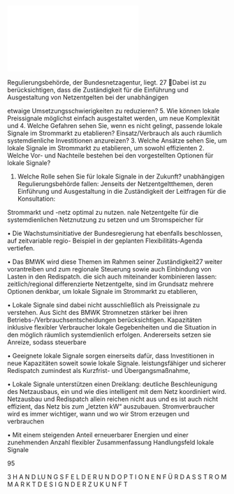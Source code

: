![./pages/page97.pdf](../assets/./pages/page97.pdf)




Regulierungsbehörde, der Bundesnetzagentur, liegt.
27	Dabei ist zu berücksichtigen, dass die Zuständigkeit für die Einführung und Ausgestaltung von Netzentgelten bei der unabhängigen

etwaige Umsetzungsschwierigkeiten zu reduzieren?
5. Wie können lokale Preissignale möglichst einfach ausgestaltet werden, um neue Komplexität und
4. Welche Gefahren sehen Sie, wenn es nicht gelingt, passende lokale Signale im Strommarkt zu etablieren?
Einsatz/Verbrauch als auch räumlich systemdienliche Investitionen anzureizen?
3. Welche Ansätze sehen Sie, um lokale Signale im Strommarkt zu etablieren, um sowohl effizienten
2. Welche Vor- und Nachteile bestehen bei den vorgestellten Optionen für lokale Signale?
1. Welche Rolle sehen Sie für lokale Signale in der Zukunft?
unabhängigen Regulierungsbehörde fallen:
Jenseits der Netzentgeltthemen, deren Einführung und Ausgestaltung in die Zuständigkeit der
Leitfragen für die Konsultation:

Strommarkt und -netz optimal zu nutzen.
nale Netzentgelte für die systemdienlichen Netznutzung zu setzen und um Stromspeicher für

• Die Wachstumsinitiative der Bundesregierung hat ebenfalls beschlossen, auf zeitvariable regio-
Beispiel in der geplanten Flexibilitäts-Agenda vertiefen.

• Das BMWK wird diese Themen im Rahmen seiner Zuständigkeit27 weiter vorantreiben und zum
regionale Steuerung sowie auch Einbindung von Lasten in den Redispatch.
die sich auch miteinander kombinieren lassen: zeitlich/regional differenzierte Netzentgelte,
sind im Grundsatz mehrere Optionen denkbar, um lokale Signale im Strommarkt zu etablieren,

• Lokale Signale sind dabei nicht ausschließlich als Preissignale zu verstehen. Aus Sicht des BMWK
Stromnetzen stärker bei ihren Betriebs-/Verbrauchsentscheidungen berücksichtigen.
Kapazitäten inklusive flexibler Verbraucher lokale Gegebenheiten und die Situation in den
möglich räumlich systemdienlich erfolgen. Andererseits setzen sie Anreize, sodass steuerbare

• Geeignete lokale Signale sorgen einerseits dafür, dass Investitionen in neue Kapazitäten soweit
sowie lokale Signale.
leistungsfähiger und sicherer Redispatch zumindest als Kurzfrist- und Übergangsmaßnahme,

• Lokale Signale unterstützen einen Dreiklang: deutliche Beschleunigung des Netzausbaus, ein
und wie dies intelligent mit dem Netz koordiniert wird. Netzausbau und Redispatch allein reichen nicht aus und es ist auch nicht effizient, das Netz bis zum „letzten kW“ auszubauen.
Stromverbraucher wird es immer wichtiger, wann und wo wir Strom erzeugen und verbrauchen

• Mit einem steigenden Anteil erneuerbarer Energien und einer zunehmenden Anzahl flexibler
Zusammenfassung Handlungsfeld lokale Signale

95

3 H A N D LU N G S F E L D E R U N D O P T I O N E N F Ü R D A S S T R O M M A R K T D E S I G N D E R Z U K U N F T

